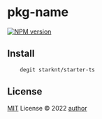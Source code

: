 # pkg-name
[![NPM version](https://img.shields.io/npm/v/pkg-name?color=a1b858&label=)](https://www.npmjs.com/package/pkg-name)

## Install
```bash
    degit starknt/starter-ts
```

## License

[MIT](./LICENSE) License © 2022 [author](https://github.com/author)
